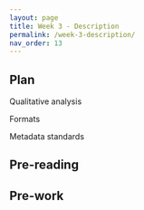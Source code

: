 ```yaml
---
layout: page
title: Week 3 - Description
permalink: /week-3-description/
nav_order: 13
---
```

## Plan
Qualitative analysis

Formats

Metadata standards
## Pre-reading

## Pre-work

